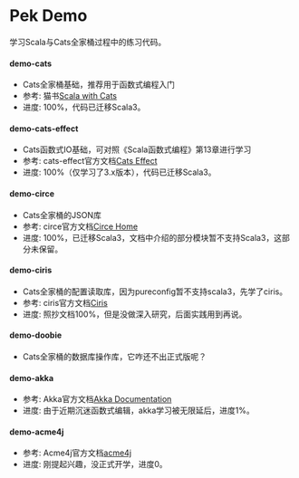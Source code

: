 # Pek Demo

学习Scala与Cats全家桶过程中的练习代码。

#### demo-cats

* Cats全家桶基础，推荐用于函数式编程入门
* 参考: 猫书[Scala with Cats](https://underscore.io/books/scala-with-cats/)
* 进度: 100%，代码已迁移Scala3。

#### demo-cats-effect

* Cats函数式IO基础，可对照《Scala函数式编程》第13章进行学习
* 参考: cats-effect官方文档[Cats Effect](https://typelevel.org/cats-effect/docs/getting-started)
* 进度: 100%（仅学习了3.x版本），代码已迁移Scala3。

#### demo-circe

* Cats全家桶的JSON库
* 参考: circe官方文档[Circe Home](https://circe.github.io/circe/)
* 进度: 100%，已迁移Scala3，文档中介绍的部分模块暂不支持Scala3，这部分未保留。

#### demo-ciris

* Cats全家桶的配置读取库，因为pureconfig暂不支持scala3，先学了ciris。
* 参考: ciris官方文档[Ciris](https://cir.is/) 
* 进度: 照抄文档100%，但是没做深入研究，后面实践用到再说。

#### demo-doobie

* Cats全家桶的数据库操作库，它咋还不出正式版呢？

#### demo-akka

* 参考: Akka官方文档[Akka Documentation](https://doc.akka.io/docs/akka/current/typed/actors.html)
* 进度: 由于近期沉迷函数式编辑，akka学习被无限延后，进度1%。

#### demo-acme4j

* 参考: Acme4j官方文档[acme4j](https://shredzone.org/maven/acme4j/index.html)
* 进度: 刚提起兴趣，没正式开学，进度0。

